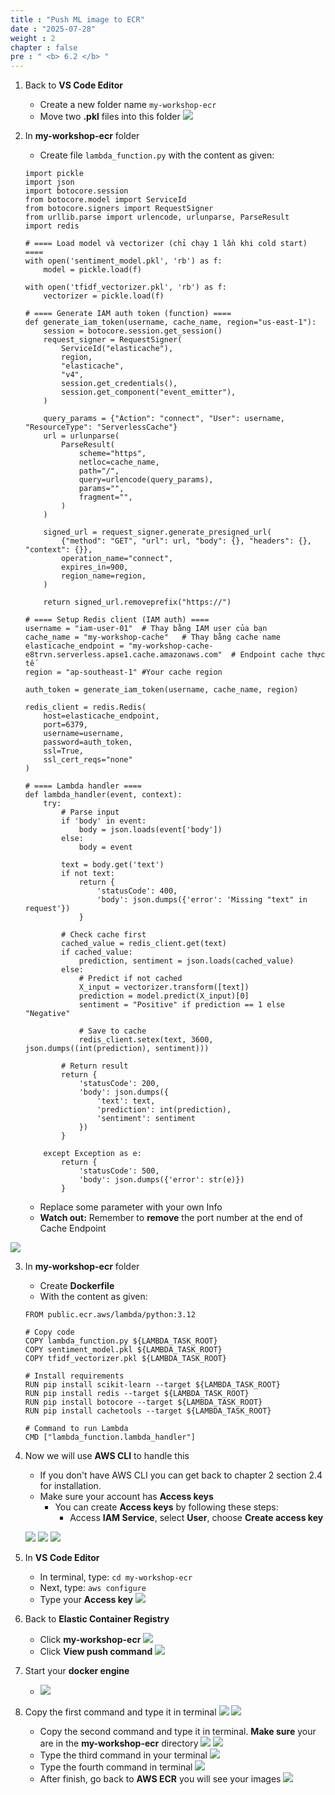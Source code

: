 ```yaml
---
title : "Push ML image to ECR"
date : "2025-07-28" 
weight : 2
chapter : false
pre : " <b> 6.2 </b> "
---
```


1. Back to **VS Code Editor**
    - Create a new folder name `my-workshop-ecr`
    - Move two **.pkl** files into this folder
    ![](/images/6.ECR/5.png)

2. In **my-workshop-ecr** folder
    - Create file `lambda_function.py` with the content as given:
    ```
    import pickle
    import json
    import botocore.session
    from botocore.model import ServiceId
    from botocore.signers import RequestSigner
    from urllib.parse import urlencode, urlunparse, ParseResult
    import redis

    # ==== Load model và vectorizer (chỉ chạy 1 lần khi cold start) ====
    with open('sentiment_model.pkl', 'rb') as f:
        model = pickle.load(f)

    with open('tfidf_vectorizer.pkl', 'rb') as f:
        vectorizer = pickle.load(f)

    # ==== Generate IAM auth token (function) ====
    def generate_iam_token(username, cache_name, region="us-east-1"):
        session = botocore.session.get_session()
        request_signer = RequestSigner(
            ServiceId("elasticache"),
            region,
            "elasticache",
            "v4",
            session.get_credentials(),
            session.get_component("event_emitter"),
        )

        query_params = {"Action": "connect", "User": username, "ResourceType": "ServerlessCache"}
        url = urlunparse(
            ParseResult(
                scheme="https",
                netloc=cache_name,
                path="/",
                query=urlencode(query_params),
                params="",
                fragment="",
            )
        )

        signed_url = request_signer.generate_presigned_url(
            {"method": "GET", "url": url, "body": {}, "headers": {}, "context": {}},
            operation_name="connect",
            expires_in=900,
            region_name=region,
        )

        return signed_url.removeprefix("https://")

    # ==== Setup Redis client (IAM auth) ====
    username = "iam-user-01"  # Thay bằng IAM user của bạn
    cache_name = "my-workshop-cache"   # Thay bằng cache name
    elasticache_endpoint = "my-workshop-cache-e8trvn.serverless.apse1.cache.amazonaws.com"  # Endpoint cache thực tế
    region = "ap-southeast-1" #Your cache region

    auth_token = generate_iam_token(username, cache_name, region)

    redis_client = redis.Redis(
        host=elasticache_endpoint,
        port=6379,
        username=username,
        password=auth_token,
        ssl=True,
        ssl_cert_reqs="none"
    )

    # ==== Lambda handler ====
    def lambda_handler(event, context):
        try:
            # Parse input
            if 'body' in event:
                body = json.loads(event['body'])
            else:
                body = event

            text = body.get('text')
            if not text:
                return {
                    'statusCode': 400,
                    'body': json.dumps({'error': 'Missing "text" in request'})
                }

            # Check cache first
            cached_value = redis_client.get(text)
            if cached_value:
                prediction, sentiment = json.loads(cached_value)
            else:
                # Predict if not cached
                X_input = vectorizer.transform([text])
                prediction = model.predict(X_input)[0]
                sentiment = "Positive" if prediction == 1 else "Negative"

                # Save to cache
                redis_client.setex(text, 3600, json.dumps((int(prediction), sentiment)))

            # Return result
            return {
                'statusCode': 200,
                'body': json.dumps({
                    'text': text,
                    'prediction': int(prediction),
                    'sentiment': sentiment
                })
            }

        except Exception as e:
            return {
                'statusCode': 500,
                'body': json.dumps({'error': str(e)})
            }

    ```
    - Replace some parameter with your own Info
    - **Watch out:** Remember to **remove** the port number at the end of Cache Endpoint 

![](/images/6.ECR/6.png)

3. In **my-workshop-ecr** folder
    - Create **Dockerfile**
    - With the content as given:
    ```
    FROM public.ecr.aws/lambda/python:3.12

    # Copy code
    COPY lambda_function.py ${LAMBDA_TASK_ROOT}
    COPY sentiment_model.pkl ${LAMBDA_TASK_ROOT}
    COPY tfidf_vectorizer.pkl ${LAMBDA_TASK_ROOT}

    # Install requirements
    RUN pip install scikit-learn --target ${LAMBDA_TASK_ROOT}
    RUN pip install redis --target ${LAMBDA_TASK_ROOT}
    RUN pip install botocore --target ${LAMBDA_TASK_ROOT}
    RUN pip install cachetools --target ${LAMBDA_TASK_ROOT}

    # Command to run Lambda
    CMD ["lambda_function.lambda_handler"]

    ```

4. Now we will use **AWS CLI** to handle this
    - If you don't have AWS CLI you can get back to chapter 2 section 2.4 for installation.
    - Make sure your account has **Access keys**
        - You can create **Access keys** by following these steps:
            - Access **IAM Service**, select **User**, choose **Create access key**

    ![](/images/6.ECR/7.png)
    ![](/images/6.ECR/8.png)
    ![](/images/6.ECR/9.png)

5. In **VS Code Editor**
    - In terminal, type: `cd my-workshop-ecr`
    - Next, type: `aws configure`
    - Type your **Access key**
    ![](/images/6.ECR/10.png)

6. Back to **Elastic Container Registry**
    - Click **my-workshop-ecr**
    ![](/images/6.ECR/11.png)
    - Click **View push command**
    ![](/images/6.ECR/12.png)

7. Start your **docker engine**
    - ![](/images/6.ECR/13.png)

8. Copy the first command and type it in terminal
    ![](/images/6.ECR/14.png)
    ![](/images/6.ECR/15.png)
    - Copy the second command and type it in terminal. **Make sure** your are in the **my-workshop-ecr** directory
    ![](/images/6.ECR/16.png)
    ![](/images/6.ECR/17.png)
    - Type the third command in your terminal
    ![](/images/6.ECR/18.png)
    - Type the fourth command in terminal
    ![](/images/6.ECR/19.png)
    - After finish, go back to **AWS ECR** you will see your images
    ![](/images/6.ECR/20.png)